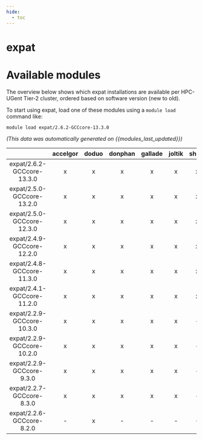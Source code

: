 ```yaml
---
hide:
  - toc
---
```


expat
=====

# Available modules


The overview below shows which expat installations are available per HPC-UGent Tier-2 cluster, ordered based on software version (new to old).

To start using expat, load one of these modules using a `module load` command like:

```shell
module load expat/2.6.2-GCCcore-13.3.0
```

*(This data was automatically generated on {{modules_last_updated}})*  

| |accelgor|doduo|donphan|gallade|joltik|shinx|skitty|
| :---: | :---: | :---: | :---: | :---: | :---: | :---: | :---: |
|expat/2.6.2-GCCcore-13.3.0|x|x|x|x|x|x|x|
|expat/2.5.0-GCCcore-13.2.0|x|x|x|x|x|x|x|
|expat/2.5.0-GCCcore-12.3.0|x|x|x|x|x|x|x|
|expat/2.4.9-GCCcore-12.2.0|x|x|x|x|x|x|-|
|expat/2.4.8-GCCcore-11.3.0|x|x|x|x|x|x|-|
|expat/2.4.1-GCCcore-11.2.0|x|x|x|x|x|x|-|
|expat/2.2.9-GCCcore-10.3.0|x|x|x|x|x|-|-|
|expat/2.2.9-GCCcore-10.2.0|x|x|x|x|x|-|-|
|expat/2.2.9-GCCcore-9.3.0|x|x|x|x|x|-|-|
|expat/2.2.7-GCCcore-8.3.0|x|x|x|x|x|-|-|
|expat/2.2.6-GCCcore-8.2.0|-|x|-|-|-|-|-|
